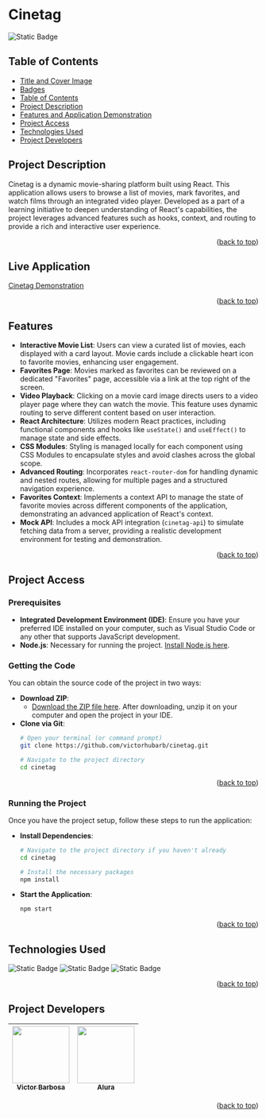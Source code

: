 # Cinetag <a name="readme-top"></a>
![Static Badge](https://img.shields.io/badge/status-completed-green?style=for-the-badge)

## Table of Contents 
* [Title and Cover Image](#title-and-cover-image)
* [Badges](#badges)
* [Table of Contents](#table-of-contents)
* [Project Description](#project-description)
* [Features and Application Demonstration](#features-and-application-demonstration)
* [Project Access](#project-access)
* [Technologies Used](#technologies-used)
* [Project Developers](#project-developers)

## Project Description
Cinetag is a dynamic movie-sharing platform built using React. This application allows users to browse a list of movies, mark favorites, and watch films through an integrated video player. Developed as a part of a learning initiative to deepen understanding of React's capabilities, the project leverages advanced features such as hooks, context, and routing to provide a rich and interactive user experience.
<p align="right">(<a href="#readme-top">back to top</a>)</p>

## Live Application
[Cinetag Demonstration](https://cinetag-indol.vercel.app)
<p align="right">(<a href="#readme-top">back to top</a>)</p>

 
## Features
- **Interactive Movie List**: Users can view a curated list of movies, each displayed with a card layout. Movie cards include a clickable heart icon to favorite movies, enhancing user engagement.
- **Favorites Page**: Movies marked as favorites can be reviewed on a dedicated "Favorites" page, accessible via a link at the top right of the screen.
- **Video Playback**: Clicking on a movie card image directs users to a video player page where they can watch the movie. This feature uses dynamic routing to serve different content based on user interaction.
- **React Architecture**: Utilizes modern React practices, including functional components and hooks like `useState()` and `useEffect()` to manage state and side effects.
- **CSS Modules**: Styling is managed locally for each component using CSS Modules to encapsulate styles and avoid clashes across the global scope.
- **Advanced Routing**: Incorporates `react-router-dom` for handling dynamic and nested routes, allowing for multiple pages and a structured navigation experience.
- **Favorites Context**: Implements a context API to manage the state of favorite movies across different components of the application, demonstrating an advanced application of React's context.
- **Mock API**: Includes a mock API integration (`cinetag-api`) to simulate fetching data from a server, providing a realistic development environment for testing and demonstration.
<p align="right">(<a href="#readme-top">back to top</a>)</p>

## Project Access

### Prerequisites
- **Integrated Development Environment (IDE)**: Ensure you have your preferred IDE installed on your computer, such as Visual Studio Code or any other that supports JavaScript development.
- **Node.js**: Necessary for running the project. [Install Node.js here](https://nodejs.org/en/download/).

### Getting the Code
You can obtain the source code of the project in two ways:
- **Download ZIP**:
  - [Download the ZIP file here](https://github.com/victorhubarb/cinetag/archive/refs/heads/main.zip). After downloading, unzip it on your computer and open the project in your IDE.
- **Clone via Git**:
  ```bash
  # Open your terminal (or command prompt)
  git clone https://github.com/victorhubarb/cinetag.git
  
  # Navigate to the project directory
  cd cinetag
<p align="right">(<a href="#readme-top">back to top</a>)</p>

### Running the Project
Once you have the project setup, follow these steps to run the application:
- **Install Dependencies**:
  ```bash
  # Navigate to the project directory if you haven't already
  cd cinetag
  
  # Install the necessary packages
  npm install

- **Start the Application**:
  ```bash
  npm start
 <p align="right">(<a href="#readme-top">back to top</a>)</p>
 

## Technologies Used
![Static Badge](https://img.shields.io/badge/React-20232A?style=for-the-badge&logo=react&logoColor=61DAFB)
![Static Badge](https://img.shields.io/badge/Node.js-43853D?style=for-the-badge&logo=node.js&logoColor=white)
![Static Badge](https://img.shields.io/badge/Figma-F24E1E?style=for-the-badge&logo=figma&logoColor=white)
<p align="right">(<a href="#readme-top">back to top</a>)</p>

## Project Developers
| [<img loading="lazy" src="https://avatars.githubusercontent.com/u/80085116?v=4" width=115><br><sub>Victor Barbosa</sub>](https://github.com/victorhubarb) | [<img loading="lazy" src="https://avatars.githubusercontent.com/u/4975968?s=200&v=4" width=115><br><sub>Alura</sub>](https://github.com/alura-cursos) |
| :---: | :--: |
<p align="right">(<a href="#readme-top">back to top</a>)</p>
